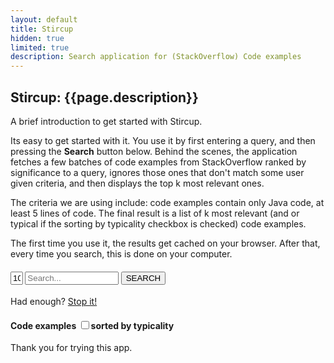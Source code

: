 ```yaml
---
layout: default
title: Stircup
hidden: true
limited: true
description: Search application for (StackOverflow) Code examples
---
```


## Stircup: {{page.description}}

A brief introduction to get started with Stircup.

Its easy to get started with it. You use it by first entering a query, and then pressing the **Search** button below. Behind the scenes, the application fetches a few batches of code examples from StackOverflow ranked by significance to a query, ignores those ones that don't match some user given criteria, and then displays the top k most relevant ones.

The criteria we are using include: code examples contain only Java code, at least 5 lines of code. The final result is a list of k most relevant (and or typical if the sorting by typicality checkbox is checked) code examples.

The first time you use it, the results get cached on your browser. After that, every time you search, this is done on your computer.

<div id="columns">
    <div id="left-col">
        <h4>
					<span class="searcher">
						<input 
							id="topk" style="width: 20px;" type="text" placeholder="10..." value="10" 
							onkeypress='return event.charCode >= 48 && event.charCode <= 57'/>
						<input id="query" style="width: 150px;" type="text" placeholder="Search..." />						
						<button class="octicon-button dark" id="search">SEARCH</button>
					</span>
				</h4>
        <div id="logger"></div>
        <div id="stopper" class="hide">
           Had enough? <a href="#" id="stop">Stop it!</a>
        </div>
    </div>
</div>
<div id="right-col">
    <h4><strong>Code examples</strong><span class="searcher">
						<input type="checkbox" id="sorting" value="typical"/><span class="typicality">sorted by typicality</span>
					</span>
		</h4>
    <div id="displayer"></div>
</div>
<div id="clear"></div>

Thank you for trying this app.